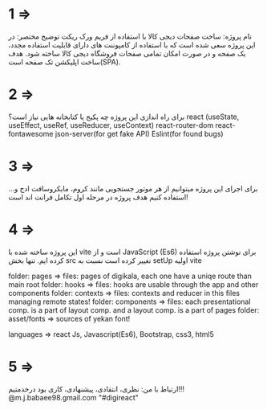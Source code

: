 # 1 =>

نام پروژه: ساخت صفحات دیجی کالا با استفاده از فریم ورک ریکت
توضیح مختصر: در این پروژه سعی شده است که با استفاده از کامپوننت
های دارای قابلیت استفاده مجدد، یک صفحه و در صورت امکان تمامی
صفحات فروشگاه دیجی کالا ساخته شود.
هدف ساخت اپلیکشن تک صفحه است(SPA).

# 2 =>

برای راه اندازی این پروژه چه پکیج یا کتابخانه هایی نیاز است؟
react (useState, useEffect, useRef, useReducer, useContext)
react-router-dom
react-fontawesome
json-server(for get fake API)
Eslint(for found bugs)

# 3 =>

برای اجرای این پروژه میتوانیم از هر موتور جستجویی مانند کروم،
مایکروسافت ادج و... استفاده کنیم
هدف پروژه در مرحله اول تکامل فرانت اند است!

# 4 =>

این پروژه ساخته شده با vite است و از JavaScript (Es6) برای نوشتن
پروژه استفاده کرده ایم.
تنها بخش src تغییر کرده است نسبت به setUp اولیه vite

folder: pages => files: pages of digikala, each one have a uniqe route
than main root
folder: hooks => files: hooks are usable through the app and other components
folder: contexts => files: contexts and reducer in this files managing remote states!
folder: components => files: each presentational comp. is a part of layout comp. and
a layout comp. is a part of pages
folder: asset/fonts => sources of yekan font!

languages => react Js, Javascript(Es6), Bootstrap, css3, html5

# 5 =>

ارتباط با من:
نظری، انتقادی، پیشنهادی، کاری بود درخدمتیم!!!
@m.j.babaee98.gmail.com
"#digireact" 
